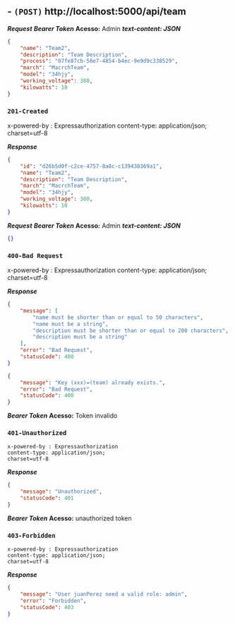 ## - `(POST)` http://localhost:5000/api/team

***Request***
***Bearer Token***
**Acesso:** Admin
***text-content: JSON***
```json
{
    "name": "Team2",
    "description": "Team Description",
    "process": "07fe87cb-58e7-4854-b4ec-9e9d9c338529",
    "march": "MacrchTeam",
    "model": "34hjy",
    "working_voltage": 380,
    "kilowatts": 10
}
```
### `201-Created`
x-powered-by : Expressauthorization
content-type: application/json; 
charset=utf-8

***Response***
```json
{
    "id": "d26b5d0f-c2ce-4757-8a8c-c139438369a1",
    "name": "Team2",
    "description": "Team Description",
    "march": "MacrchTeam",
    "model": "34hjy",
    "working_voltage": 380,
    "kilowatts": 10
}
```

***Request***
***Bearer Token***
**Acesso:** Admin
***text-content: JSON***
```json
{}
```

### `400-Bad Request`

x-powered-by : Expressauthorization
content-type: application/json; 
charset=utf-8

***Response***
```json
{
    "message": [
        "name must be shorter than or equal to 50 characters",
        "name must be a string",
        "description must be shorter than or equal to 200 characters",
        "description must be a string"
    ],
    "error": "Bad Request",
    "statusCode": 400
}

{
    "message": "Key (xxx)=(team) already exists.",
    "error": "Bad Request",
    "statusCode": 400
}
```

***Bearer Token***
**Acesso:** Token invalido

### `401-Unauthorized`
```
x-powered-by : Expressauthorization
content-type: application/json; 
charset=utf-8
```

***Response***
```json
{
    "message": "Unauthorized",
    "statusCode": 401
}
```

***Bearer Token***
**Acesso:** unauthorized token

### `403-Forbidden`
```
x-powered-by : Expressauthorization
content-type: application/json; 
charset=utf-8
```

***Response***
```json
{
    "message": "User juanPerez need a valid role: admin",
    "error": "Forbidden",
    "statusCode": 403
}
```